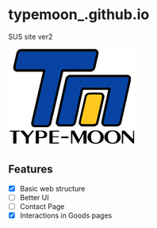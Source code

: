 # typemoon_.github.io
SUS site ver2


[![icon](img/261px-Type-moon.svg.webp)](https://gruuis.github.io/typemoon_.github.io/html/anime.html)

## Features

- [x] Basic web structure
- [ ] Better UI
- [ ] Contact Page
- [x] Interactions in Goods pages